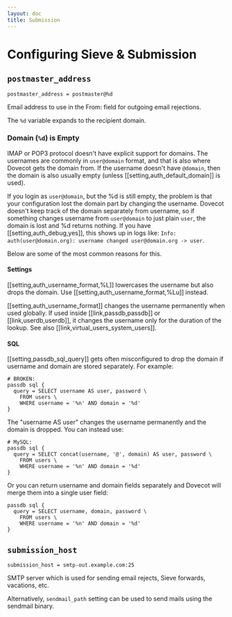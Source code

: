 ```yaml
---
layout: doc
title: Submission
---
```


# Configuring Sieve & Submission

## `postmaster_address`

`postmaster_address = postmaster@%d`

Email address to use in the From: field for outgoing email rejections.

The `%d` variable expands to the recipient domain.

### Domain (`%d`) is Empty

IMAP or POP3 protocol doesn't have explicit support for domains. The
usernames are commonly in `user@domain` format, and that is also where
Dovecot gets the domain from. If the username doesn't have `@domain`, then
the domain is also usually empty (unless [[setting,auth_default_domain]]
is used).

If you login as `user@domain`, but the %d is still empty, the problem is
that your configuration lost the domain part by changing the username.
Dovecot doesn't keep track of the domain separately from username, so if
something changes username from `user@domain` to just plain `user`, the
domain is lost and %d returns nothing. If you have [[setting,auth_debug,yes]],
this shows up in logs like:
`Info: auth(user@domain.org): username changed user@domain.org -> user`.

Below are some of the most common reasons for this.

#### Settings

[[setting,auth_username_format,%L]] lowercases the username but also drops
the domain. Use [[setting,auth_username_format,%Lu]] instead.

[[setting,auth_username_format]] changes the username permanently when used
globally. If used inside [[link,passdb,passdb]] or [[link,userdb,userdb]], it
changes the username only for the duration of the lookup. See also
[[link,virtual_users_system_users]].

#### SQL

[[setting,passdb_sql_query]] gets often misconfigured to drop the domain if
username and domain are stored separately. For example:

```[dovecot.conf]
# BROKEN:
passdb sql {
  query = SELECT username AS user, password \
    FROM users \
    WHERE username = '%n' AND domain = '%d'
}
```

The "username AS user" changes the username permanently and the domain
is dropped. You can instead use:

```[dovecot.conf]
# MySQL:
passdb sql {
  query = SELECT concat(username, '@', domain) AS user, password \
    FROM users \
    WHERE username = '%n' AND domain = '%d'
}
```

Or you can return username and domain fields separately and Dovecot will
merge them into a single user field:

```[dovecot.conf]
passdb sql {
  query = SELECT username, domain, password \
    FROM users \
    WHERE username = '%n' AND domain = '%d'
}
```

## `submission_host`

`submission_host = smtp-out.example.com:25`

SMTP server which is used for sending email rejects, Sieve forwards,
vacations, etc.

Alternatively, `sendmail_path` setting can be used to send mails using the
sendmail binary.
